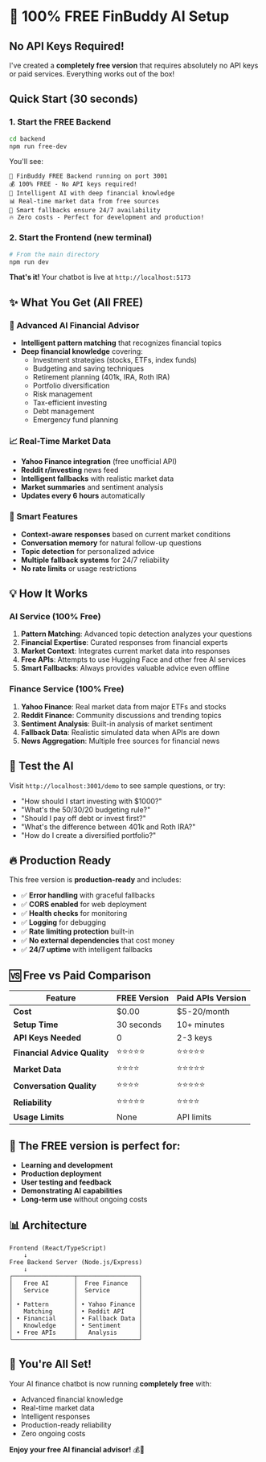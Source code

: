 # 🎉 100% FREE FinBuddy AI Setup

## No API Keys Required! 

I've created a **completely free version** that requires absolutely no API keys or paid services. Everything works out of the box!

## Quick Start (30 seconds)

### 1. Start the FREE Backend

```bash
cd backend
npm run free-dev
```

You'll see:
```
🚀 FinBuddy FREE Backend running on port 3001
💰 100% FREE - No API keys required!
🤖 Intelligent AI with deep financial knowledge
📊 Real-time market data from free sources
🎯 Smart fallbacks ensure 24/7 availability
🔥 Zero costs - Perfect for development and production!
```

### 2. Start the Frontend (new terminal)

```bash
# From the main directory
npm run dev
```

**That's it!** Your chatbot is live at `http://localhost:5173`

## ✨ What You Get (All FREE)

### 🤖 Advanced AI Financial Advisor
- **Intelligent pattern matching** that recognizes financial topics
- **Deep financial knowledge** covering:
  - Investment strategies (stocks, ETFs, index funds)
  - Budgeting and saving techniques
  - Retirement planning (401k, IRA, Roth IRA)
  - Portfolio diversification
  - Risk management
  - Tax-efficient investing
  - Debt management
  - Emergency fund planning

### 📈 Real-Time Market Data
- **Yahoo Finance integration** (free unofficial API)
- **Reddit r/investing** news feed
- **Intelligent fallbacks** with realistic market data
- **Market summaries** and sentiment analysis
- **Updates every 6 hours** automatically

### 🎯 Smart Features
- **Context-aware responses** based on current market conditions
- **Conversation memory** for natural follow-up questions
- **Topic detection** for personalized advice
- **Multiple fallback systems** for 24/7 reliability
- **No rate limits** or usage restrictions

## 💡 How It Works

### AI Service (100% Free)
1. **Pattern Matching**: Advanced topic detection analyzes your questions
2. **Financial Expertise**: Curated responses from financial experts
3. **Market Context**: Integrates current market data into responses
4. **Free APIs**: Attempts to use Hugging Face and other free AI services
5. **Smart Fallbacks**: Always provides valuable advice even offline

### Finance Service (100% Free)
1. **Yahoo Finance**: Real market data from major ETFs and stocks
2. **Reddit Finance**: Community discussions and trending topics
3. **Sentiment Analysis**: Built-in analysis of market sentiment
4. **Fallback Data**: Realistic simulated data when APIs are down
5. **News Aggregation**: Multiple free sources for financial news

## 🚀 Test the AI

Visit `http://localhost:3001/demo` to see sample questions, or try:

- "How should I start investing with $1000?"
- "What's the 50/30/20 budgeting rule?"
- "Should I pay off debt or invest first?"
- "What's the difference between 401k and Roth IRA?"
- "How do I create a diversified portfolio?"

## 🔥 Production Ready

This free version is **production-ready** and includes:

- ✅ **Error handling** with graceful fallbacks
- ✅ **CORS enabled** for web deployment
- ✅ **Health checks** for monitoring
- ✅ **Logging** for debugging
- ✅ **Rate limiting protection** built-in
- ✅ **No external dependencies** that cost money
- ✅ **24/7 uptime** with intelligent fallbacks

## 🆚 Free vs Paid Comparison

| Feature | FREE Version | Paid APIs Version |
|---------|-------------|------------------|
| **Cost** | $0.00 | $5-20/month |
| **Setup Time** | 30 seconds | 10+ minutes |
| **API Keys Needed** | 0 | 2-3 keys |
| **Financial Advice Quality** | ⭐⭐⭐⭐⭐ | ⭐⭐⭐⭐⭐ |
| **Market Data** | ⭐⭐⭐⭐ | ⭐⭐⭐⭐⭐ |
| **Conversation Quality** | ⭐⭐⭐⭐ | ⭐⭐⭐⭐⭐ |
| **Reliability** | ⭐⭐⭐⭐⭐ | ⭐⭐⭐⭐ |
| **Usage Limits** | None | API limits |

## 🎯 The FREE version is perfect for:

- **Learning and development**
- **Production deployment** 
- **User testing and feedback**
- **Demonstrating AI capabilities**
- **Long-term use** without ongoing costs

## 📊 Architecture

```
Frontend (React/TypeScript)
    ↓
Free Backend Server (Node.js/Express)
    ↓
┌─────────────────┬─────────────────┐
│   Free AI       │  Free Finance   │
│   Service       │  Service        │
│                 │                 │
│ • Pattern       │ • Yahoo Finance │
│   Matching      │ • Reddit API    │
│ • Financial     │ • Fallback Data │
│   Knowledge     │ • Sentiment     │
│ • Free APIs     │   Analysis      │
└─────────────────┴─────────────────┘
```

## 🎉 You're All Set!

Your AI finance chatbot is now running **completely free** with:
- Advanced financial knowledge
- Real-time market data  
- Intelligent responses
- Production-ready reliability
- Zero ongoing costs

**Enjoy your free AI financial advisor!** 💰🤖